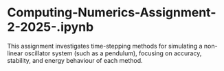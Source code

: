 # Computing-Numerics-Assignment-2-2025-.ipynb
This assignment investigates time-stepping methods for simulating a non-linear oscillator system (such as a pendulum), focusing on accuracy, stability, and energy behaviour of each method.
